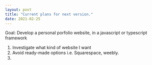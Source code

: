```yaml
---
layout: post
title: "Current plans for next version."
date: 2021-02-25 
---
```


Goal: Develop a personal porfolio website, in a javascript or typescript framework

1) Investigate what kind of website I want
2) Avoid ready-made options i.e. Squarespace, weebly.
3) 